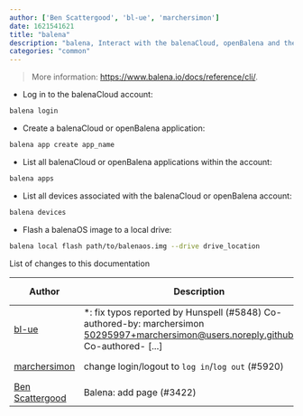 ```yaml
---
author: ['Ben Scattergood', 'bl-ue', 'marchersimon']
date: 1621541621
title: "balena"
description: "balena, Interact with the balenaCloud, openBalena and the balena API from the command-line."
categories: "common"
---
```

> More information: <https://www.balena.io/docs/reference/cli/>.

- Log in to the balenaCloud account:

```bash
balena login
```

- Create a balenaCloud or openBalena application:

```bash
balena app create app_name
```

- List all balenaCloud or openBalena applications within the account:

```bash
balena apps
```

- List all devices associated with the balenaCloud or openBalena account:

```bash
balena devices
```

- Flash a balenaOS image to a local drive:

```bash
balena local flash path/to/balenaos.img --drive drive_location
```
List of changes to this documentation


Author | Description | ISO 8601 Date | GitHub link
------|-----|-----|-----
[bl-ue](mailto:54780737+bl-ue@users.noreply.github.com) | *: fix typos reported by Hunspell (#5848) Co-authored-by: marchersimon <50295997+marchersimon@users.noreply.github.com> Co-authored- [...] | 2021-05-20T22:13:41 | [8ebd171d6f00](https://github.com/tldr-pages/tldr/commit/8ebd171d6f001698709fefc02b1fd5cc9f3a99c4)
[marchersimon](mailto:50295997+marchersimon@users.noreply.github.com) | change login/logout to `log in`/`log out` (#5920) | 2021-05-14T02:42:15 | [be88cdda9201](https://github.com/tldr-pages/tldr/commit/be88cdda9201a6262af27d8788e222b5df98cc9c)
[Ben Scattergood](mailto:benscattergood@gmail.com) | Balena: add page (#3422) | 2019-10-17T18:18:12 | [8eed43ae1a61](https://github.com/tldr-pages/tldr/commit/8eed43ae1a61a712c4fd87aa035322e7223cce25)

